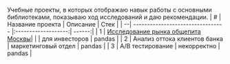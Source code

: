 Учебные проекты, в которых отображаю навык работы с основными библиотеками, показываю ход исследований и даю рекомендации.
| # | Название проекта                  | Описание            | Стек   |
| --| --------------------------------- |:-------------------:| ------:|
| 1 | [Исследование рынка общепита Москвы](https://github.com/erxonn/projects/tree/main/moscow_catering)|
    |                                   | для инвесторов      | pandas |
| 2 | Анализ оттока клиентов банка      | маркетинговый отдел | pandas |
| 3 | А/В тестирование                  | некорректно         | pandas |

